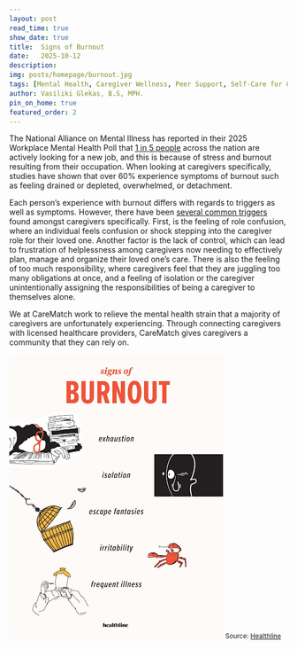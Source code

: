 ```yaml
---
layout: post
read_time: true
show_date: true
title:  Signs of Burnout 
date:   2025-10-12
description: 
img: posts/homepage/burnout.jpg
tags: [Mental Health, Caregiver Wellness, Peer Support, Self-Care for Caregivers, Work–Life Balance]
author: Vasiliki Glekas, B.S, MPH.
pin_on_home: true
featured_order: 2
---
```


The National Alliance on Mental Illness has reported in their 2025 Workplace Mental Health Poll that [1 in 5 people](https://www.nami.org/support-education/publications-reports/survey-reports/the-2025-nami-workplace-mental-health-poll/) across the nation are actively looking for a new job, and this is because of stress and burnout resulting from their occupation. When looking at caregivers specifically, studies have shown that over 60% experience symptoms of burnout such as feeling drained or depleted, overwhelmed, or detachment. 

Each person’s experience with burnout differs with regards to triggers as well as symptoms. However, there have been [several common triggers](https://my.clevelandclinic.org/health/diseases/9225-caregiver-burnout) found amongst caregivers specifically. First, is the feeling of role confusion, where an individual feels confusion or shock stepping into the caregiver role for their loved one. Another factor is the lack of control, which can lead to frustration of helplessness among caregivers now needing to effectively plan, manage and organize their loved one’s care. There is also the feeling of too much responsibility, where caregivers feel that they are juggling too many obligations at once, and a feeling of isolation or the caregiver unintentionally assigning the responsibilities of being a caregiver to themselves alone.

We at CareMatch work to relieve the mental health strain that a majority of caregivers are unfortunately experiencing. Through connecting caregivers with licensed healthcare providers, CareMatch gives caregivers a community that they can rely on. 

![Burnout.](./assets/img/posts/20251012/post2-burnout.jpg)
<small>Source: [Healthline](https://www.healthline.com/health/tips-for-identifying-and-preventing-burnout)</small>
